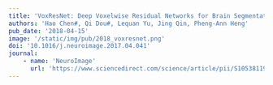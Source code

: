 ```yaml
---
title: 'VoxResNet: Deep Voxelwise Residual Networks for Brain Segmentation from 3D MR Images, <font color=red>Most Cited Articles</font>'
authors: 'Hao Chen#, Qi Dou#, Lequan Yu, Jing Qin, Pheng-Ann Heng'
pub_date: '2018-04-15'
image: '/static/img/pub/2018_voxresnet.png'
doi: '10.1016/j.neuroimage.2017.04.041'
journal:
    - name: 'NeuroImage'
      url: 'https://www.sciencedirect.com/science/article/pii/S1053811917303348'
---
```

